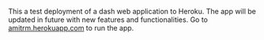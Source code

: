 This a test deployment of a dash web application to Heroku. The app will be updated in future with new features and functionalities. Go to [amitrm.herokuapp.com](http://amitrm.herokuapp.com/) to run the app.